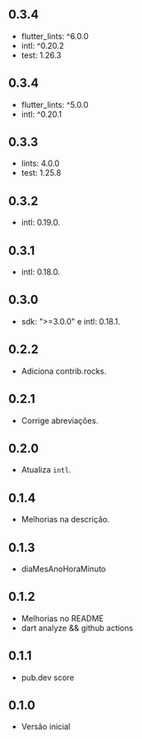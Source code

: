 ## 0.3.4

- flutter_lints: ^6.0.0
- intl: ^0.20.2
- test: 1.26.3

## 0.3.4

- flutter_lints: ^5.0.0
- intl: ^0.20.1

## 0.3.3

- lints: 4.0.0
- test: 1.25.8

## 0.3.2

- intl: 0.19.0.

## 0.3.1

- intl: 0.18.0.

## 0.3.0

- sdk: ">=3.0.0" e intl: 0.18.1.

## 0.2.2

- Adiciona contrib.rocks.

## 0.2.1

- Corrige abreviações.

## 0.2.0

- Atualiza `intl`.

## 0.1.4

- Melhorias na descrição.

## 0.1.3

- diaMesAnoHoraMinuto

## 0.1.2

- Melhorias no README
- dart analyze && github actions

## 0.1.1

- pub.dev score

## 0.1.0

- Versão inicial
